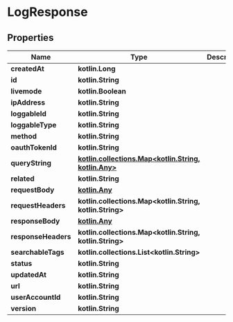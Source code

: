 
# LogResponse

## Properties
Name | Type | Description | Notes
------------ | ------------- | ------------- | -------------
**createdAt** | **kotlin.Long** |  | 
**id** | **kotlin.String** |  | 
**livemode** | **kotlin.Boolean** |  | 
**ipAddress** | **kotlin.String** |  |  [optional]
**loggableId** | **kotlin.String** |  |  [optional]
**loggableType** | **kotlin.String** |  |  [optional]
**method** | **kotlin.String** |  |  [optional]
**oauthTokenId** | **kotlin.String** |  |  [optional]
**queryString** | [**kotlin.collections.Map&lt;kotlin.String, kotlin.Any&gt;**](kotlin.Any.md) |  |  [optional]
**related** | **kotlin.String** |  |  [optional]
**requestBody** | [**kotlin.Any**](.md) |  |  [optional]
**requestHeaders** | **kotlin.collections.Map&lt;kotlin.String, kotlin.String&gt;** |  |  [optional]
**responseBody** | [**kotlin.Any**](.md) |  |  [optional]
**responseHeaders** | **kotlin.collections.Map&lt;kotlin.String, kotlin.String&gt;** |  |  [optional]
**searchableTags** | **kotlin.collections.List&lt;kotlin.String&gt;** |  |  [optional]
**status** | **kotlin.String** |  |  [optional]
**updatedAt** | **kotlin.String** |  |  [optional]
**url** | **kotlin.String** |  |  [optional]
**userAccountId** | **kotlin.String** |  |  [optional]
**version** | **kotlin.String** |  |  [optional]



